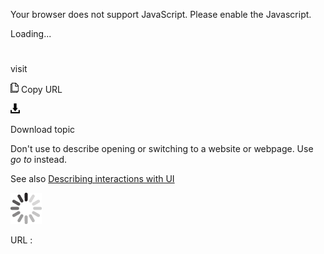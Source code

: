 Your browser does not support JavaScript. Please enable the Javascript.

Loading...

# 

visit

![Copy URL](visit_files/Copy.png)
Copy URL

![Download](visit_files/Download.png)

Download topic

Don't use to describe opening or switching to a website or webpage. Use *go to* instead.

See also [Describing interactions with UI](https://worldready.cloudapp.net/Styleguide/Read?id=2700&topicid=26472)

![In progress](visit_files/activity-large.gif)

URL :
